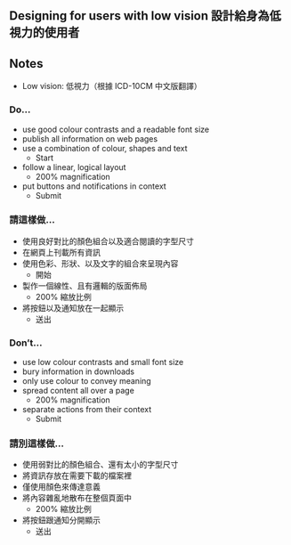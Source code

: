## Designing for users with low vision 設計給身為低視力的使用者

## Notes

* Low vision: 低視力（根據 ICD-10CM 中文版翻譯）

### Do...

* use good colour contrasts and a readable font size
* publish all information on web pages
* use a combination of colour, shapes and text
    * Start
* follow a linear, logical layout 
    * 200% magnification
* put buttons and notifications in context
    * Submit

### 請這樣做…

* 使用良好對比的顏色組合以及適合閱讀的字型尺寸
* 在網頁上刊載所有資訊
* 使用色彩、形狀、以及文字的組合來呈現內容
    * 開始
* 製作一個線性、且有邏輯的版面佈局
    * 200% 縮放比例
* 將按鈕以及通知放在一起顯示 <!-- in context 很難翻譯 -->
    * 送出

### Don’t...

* use low colour contrasts and small font size
* bury information in downloads
* only use colour to convey meaning
* spread content all over a page 
    * 200% magnification
* separate actions from their context
    * Submit

### 請別這樣做…

* 使用弱對比的顏色組合、還有太小的字型尺寸
* 將資訊存放在需要下載的檔案裡
* 僅使用顏色來傳達意義
* 將內容雜亂地散布在整個頁面中
    * 200% 縮放比例
* 將按鈕跟通知分開顯示
    * 送出


